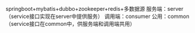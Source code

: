 springboot+mybatis+dubbo+zookeeper+redis+多数据源
服务端：server（service接口实现在server中提供服务）
调用端：consumer
公用：common（service接口在common中，供服务端和调用端共用）
